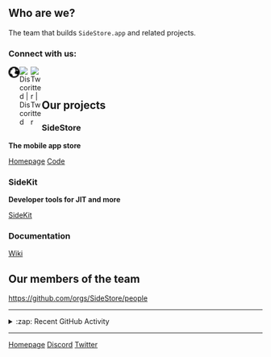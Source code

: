 <!-- 
Docs: How to use GitHub README and actions to auto-generate embedded content.
https://github.com/anuraghazra/github-readme-stats
https://www.youtube.com/watch?v=n6d4KHSKqGk
https://github.com/rahuldkjain/github-profile-readme-generator
 -->

## Who are we?

The team that builds `SideStore.app` and related projects.

### Connect with us:

<!--
[![Website](https://img.shields.io/website?label=sidestore.io&style=for-the-badge&url=https://sidestore.io)](https://sidestore.io)
[![Twitter Follow](https://img.shields.io/twitter/follow/sidestore_io?color=1DA1F2&logo=twitter&style=for-the-badge)](https://twitter.com/intent/follow?original_referer=https%3A%2F%2Fgithub.com%2Fsidestore&screen_name=sidestore)
[![GitHub Followers](https://img.shields.io/github/followers/sidestore?style=for-the-badge)]()
[![GitHub Sponsors](https://img.shields.io/github/sponsors/sidestore?style=for-the-badge
)]() 
-->

[<img align="left" alt="sidestore.io" width="22px" src="https://raw.githubusercontent.com/iconic/open-iconic/master/svg/globe.svg" />][website]
[<img align="left" alt="Discord | Discord" width="22px" src="https://cdn.jsdelivr.net/npm/simple-icons@v3/icons/discord.svg" />][discord]
[<img align="left" alt="Twitter | Twitter" width="22px" src="https://cdn.jsdelivr.net/npm/simple-icons@v3/icons/twitter.svg" />][twitter]

<br />
<br />

## Our projects

### SideStore

__The mobile app store__

[Homepage][website]
[Code][git.sidestore]

### SideKit

__Developer tools for JIT and more__

[SideKit][git.sidekit]

### Documentation

[Wiki][wiki]

## Our members of the team

https://github.com/orgs/SideStore/people

---

<details>
  <summary>:zap: Recent GitHub Activity</summary>

<!--START_SECTION:activity-->
1. ❗️ Opened issue [#524](https://github.com/SideStore/SideStore/issues/524) in [SideStore/SideStore](https://github.com/SideStore/SideStore)
2. 💪 Opened PR [#25](https://github.com/SideStore/SideStore-Docs/pull/25) in [SideStore/SideStore-Docs](https://github.com/SideStore/SideStore-Docs)
3. 🗣 Commented on [#488](https://github.com/SideStore/SideStore/issues/488) in [SideStore/SideStore](https://github.com/SideStore/SideStore)
4. 🗣 Commented on [#522](https://github.com/SideStore/SideStore/issues/522) in [SideStore/SideStore](https://github.com/SideStore/SideStore)
5. 🗣 Commented on [#522](https://github.com/SideStore/SideStore/issues/522) in [SideStore/SideStore](https://github.com/SideStore/SideStore)
6. 🗣 Commented on [#522](https://github.com/SideStore/SideStore/issues/522) in [SideStore/SideStore](https://github.com/SideStore/SideStore)
7. ❗️ Reopened issue [#522](https://github.com/SideStore/SideStore/issues/522) in [SideStore/SideStore](https://github.com/SideStore/SideStore)
8. 🗣 Commented on [#522](https://github.com/SideStore/SideStore/issues/522) in [SideStore/SideStore](https://github.com/SideStore/SideStore)
9. ❗️ Closed issue [#522](https://github.com/SideStore/SideStore/issues/522) in [SideStore/SideStore](https://github.com/SideStore/SideStore)
10. 🗣 Commented on [#496](https://github.com/SideStore/SideStore/issues/496) in [SideStore/SideStore](https://github.com/SideStore/SideStore)
11. 🗣 Commented on [#500](https://github.com/SideStore/SideStore/issues/500) in [SideStore/SideStore](https://github.com/SideStore/SideStore)
12. 🗣 Commented on [#522](https://github.com/SideStore/SideStore/issues/522) in [SideStore/SideStore](https://github.com/SideStore/SideStore)
13. ❗️ Closed issue [#523](https://github.com/SideStore/SideStore/issues/523) in [SideStore/SideStore](https://github.com/SideStore/SideStore)
14. 🗣 Commented on [#523](https://github.com/SideStore/SideStore/issues/523) in [SideStore/SideStore](https://github.com/SideStore/SideStore)
15. ❗️ Opened issue [#523](https://github.com/SideStore/SideStore/issues/523) in [SideStore/SideStore](https://github.com/SideStore/SideStore)
16. 🗣 Commented on [#472](https://github.com/SideStore/SideStore/issues/472) in [SideStore/SideStore](https://github.com/SideStore/SideStore)
17. ❗️ Opened issue [#522](https://github.com/SideStore/SideStore/issues/522) in [SideStore/SideStore](https://github.com/SideStore/SideStore)
18. ❗️ Closed issue [#520](https://github.com/SideStore/SideStore/issues/520) in [SideStore/SideStore](https://github.com/SideStore/SideStore)
19. 🗣 Commented on [#520](https://github.com/SideStore/SideStore/issues/520) in [SideStore/SideStore](https://github.com/SideStore/SideStore)
20. 🗣 Commented on [#520](https://github.com/SideStore/SideStore/issues/520) in [SideStore/SideStore](https://github.com/SideStore/SideStore)
<!--END_SECTION:activity-->

</details>

---

[Homepage][patreon] [Discord][discord] [Twitter][twitter]

<!--
- [Patreon][patreon]
- [OpenCollective][opencollective]
- [YouTube][youtube]
-->

[website]: https://sidestore.io
[wiki]: https://wiki.sidestore.io
[twitter]: https://twitter.com/sidestore_io
[discord]: https://discord.gg/sidestore-949183273383395328
[youtube]: https://youtube.com/TODO
[patreon]: https://www.patreon.com/SideStore
[opencollective]: https://opencollective.com/TODO
[git.sidestore]: https://github.com/SideStore/SideStore/
[git.sidekit]: https://github.com/SideStore/SideKit

